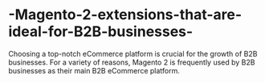 # -Magento-2-extensions-that-are-ideal-for-B2B-businesses-
Choosing a top-notch eCommerce platform is crucial for the growth of B2B businesses. For a variety of reasons, Magento 2 is frequently used by B2B businesses as their main B2B eCommerce platform.
